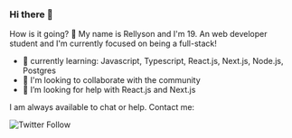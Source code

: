 ### Hi there 👋
How is it going? 🖖 My name is Rellyson and I'm 19. An web developer student and I'm currently focused on being a full-stack! 
- 🌱 currently learning: Javascript, Typescript, React.js, Next.js, Node.js, Postgres
- 👯 I'm looking to collaborate with the community
- 🤔 I’m looking for help with React.js and Next.js

I am always available to chat or help. Contact me:

<img alt="Twitter Follow" src="https://img.shields.io/twitter/follow/rellyson1?color=%231da1f2&label=Rellyson&style=social">
<!--
**Rellyso/rellyso** is a ✨ _special_ ✨ repository because its `README.md` (this file) appears on your GitHub profile.

Here are some ideas to get you started:

- 🔭 I’m currently working on ...
- 🌱 I’m currently learning ...
- 👯 I’m looking to collaborate on ...
- 🤔 I’m looking for help with ...
- 💬 Ask me about ...
- 📫 How to reach me: ...
- 😄 Pronouns: ...
- ⚡ Fun fact: ...
-->
